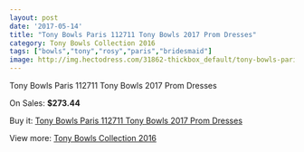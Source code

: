 ```yaml
---
layout: post
date: '2017-05-14'
title: "Tony Bowls Paris 112711 Tony Bowls 2017 Prom Dresses"
category: Tony Bowls Collection 2016
tags: ["bowls","tony","rosy","paris","bridesmaid"]
image: http://img.hectodress.com/31862-thickbox_default/tony-bowls-paris-112711-tony-bowls-2012-prom-dresses.jpg
---
```

Tony Bowls Paris 112711 Tony Bowls 2017 Prom Dresses

On Sales: **$273.44**
<a href="https://www.hectodress.com/tony-bowls-collection-2013/14510-tony-bowls-paris-112711-tony-bowls-2012-prom-dresses.html"><amp-img layout="responsive" width="600" height="600" src="//img.hectodress.com/31862-thickbox_default/tony-bowls-paris-112711-tony-bowls-2012-prom-dresses.jpg" alt="Tony Bowls Paris 112711 Tony Bowls 2017 Prom Dresses 0" /></a>
<a href="https://www.hectodress.com/tony-bowls-collection-2013/14510-tony-bowls-paris-112711-tony-bowls-2012-prom-dresses.html"><amp-img layout="responsive" width="600" height="600" src="//img.hectodress.com/31866-thickbox_default/tony-bowls-paris-112711-tony-bowls-2012-prom-dresses.jpg" alt="Tony Bowls Paris 112711 Tony Bowls 2017 Prom Dresses 1" /></a>
<a href="https://www.hectodress.com/tony-bowls-collection-2013/14510-tony-bowls-paris-112711-tony-bowls-2012-prom-dresses.html"><amp-img layout="responsive" width="600" height="600" src="//img.hectodress.com/31865-thickbox_default/tony-bowls-paris-112711-tony-bowls-2012-prom-dresses.jpg" alt="Tony Bowls Paris 112711 Tony Bowls 2017 Prom Dresses 2" /></a>
<a href="https://www.hectodress.com/tony-bowls-collection-2013/14510-tony-bowls-paris-112711-tony-bowls-2012-prom-dresses.html"><amp-img layout="responsive" width="600" height="600" src="//img.hectodress.com/31864-thickbox_default/tony-bowls-paris-112711-tony-bowls-2012-prom-dresses.jpg" alt="Tony Bowls Paris 112711 Tony Bowls 2017 Prom Dresses 3" /></a>
<a href="https://www.hectodress.com/tony-bowls-collection-2013/14510-tony-bowls-paris-112711-tony-bowls-2012-prom-dresses.html"><amp-img layout="responsive" width="600" height="600" src="//img.hectodress.com/31863-thickbox_default/tony-bowls-paris-112711-tony-bowls-2012-prom-dresses.jpg" alt="Tony Bowls Paris 112711 Tony Bowls 2017 Prom Dresses 4" /></a>

Buy it: [Tony Bowls Paris 112711 Tony Bowls 2017 Prom Dresses](https://www.hectodress.com/tony-bowls-collection-2013/14510-tony-bowls-paris-112711-tony-bowls-2012-prom-dresses.html "Tony Bowls Paris 112711 Tony Bowls 2017 Prom Dresses")

View more: [Tony Bowls Collection 2016](https://www.hectodress.com/259-tony-bowls-collection-2013 "Tony Bowls Collection 2016")